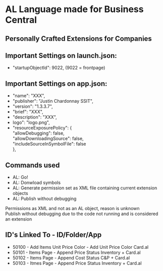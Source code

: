 # AL Language made for Business Central
## Personally Crafted Extensions for Companies



## Important Settings on launch.json:
* "startupObjectId": 9022, (9022 = frontpage)

## Important Settings on app.json:
* "name": "XXX",
* "publisher": "Justin Chardonnay SSIT",
* "version": "1.3.3.7",
* "brief": "XXX",
* "description": "XXX",
* logo": "logo.png",
* "resourceExposurePolicy": { <br>
    "allowDebugging": false, <br>
    "allowDownloadingSource": false, <br>
    "includeSourceInSymbolFile": false <br>
  },

## Commands used
* AL: Go!
* AL: Donwload symbols
* AL: Generate permission set as XML file containing current extension objects
* AL: Publish without debugging <br>

Permissions as XML and not as an AL object, reason is unknown <br>
Publish without debugging due to the code not running and is considered an extension <br>


## ID's Linked To - ID/Folder/App
* 50100 - Add Items Unit Price Color - Add Unit Price Color Card.al
* 50101 - Items Page - Append Price Status Inventory + Card.al
* 50102 - Items Page - Append Cost Status C&P + Card.al
* 50103 - Itmes Page - Append Price Status Inventory + Card.al

